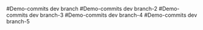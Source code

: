 #Demo-commits dev branch
#Demo-commits dev branch-2
#Demo-commits dev branch-3
#Demo-commits dev branch-4
#Demo-commits dev branch-5
